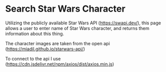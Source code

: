 # Search Star Wars Character

Utilizing the publicly available Star Wars API (https://swapi.dev/), this page allows a user to enter name of Star Wars character, and returns them information about this thing.

The character images are taken from the open api (https://miadil.github.io/starwars-api/)

To connect to the api I use (https://cdn.jsdelivr.net/npm/axios/dist/axios.min.js)